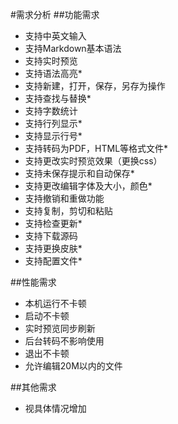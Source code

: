#需求分析
##功能需求
+ 支持中英文输入
+ 支持Markdown基本语法
+ 支持实时预览
+ 支持语法高亮*
+ 支持新建，打开，保存，另存为操作
+ 支持查找与替换*
+ 支持字数统计
+ 支持行列显示*
+ 支持显示行号*
+ 支持转码为PDF，HTML等格式文件*
+ 支持更改实时预览效果（更换css）
+ 支持未保存提示和自动保存*
+ 支持更改编辑字体及大小，颜色*
+ 支持撤销和重做功能
+ 支持复制，剪切和粘贴
+ 支持检查更新*
+ 支持下载源码
+ 支持更换皮肤*
+ 支持配置文件*

##性能需求
+ 本机运行不卡顿
+ 启动不卡顿
+ 实时预览同步刷新
+ 后台转码不影响使用
+ 退出不卡顿
+ 允许编辑20M以内的文件

##其他需求
+ 视具体情况增加